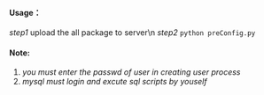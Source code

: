 #### Usage：
*step1* upload the all package to server\n
*step2* `python preConfig.py`
#### Note:
1. *you must enter the passwd of user in creating user process*
2. *mysql must login and excute sql scripts by youself*